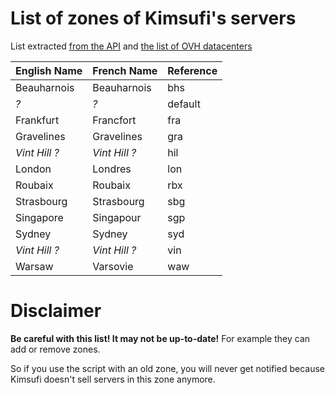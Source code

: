 # List of zones of Kimsufi's servers
List extracted [from the API](https://api.ovh.com/console/#/dedicated/server/availabilities#GET) and [the list of OVH datacenters](https://www.ovh.com/world/about-us/datacenters.xml) 

| English Name | French Name |Reference  |
|--------------|-------------|-----------|
| Beauharnois  | Beauharnois | bhs       |
| *?*          | *?*         | default   |
| Frankfurt    | Francfort   | fra       |
| Gravelines   | Gravelines  | gra       |
| *Vint Hill ?*|*Vint Hill ?*| hil       |
| London       | Londres     | lon       |
| Roubaix      | Roubaix     | rbx       |
| Strasbourg   | Strasbourg  | sbg       |
| Singapore    | Singapour   | sgp       |
| Sydney       | Sydney      | syd       |
| *Vint Hill ?*|*Vint Hill ?*| vin       |
| Warsaw       | Varsovie    | waw       |


# Disclaimer
**Be careful with this list! It may not be up-to-date!** For example they can add or remove zones.

So if you use the script with an old zone, you will never get notified because Kimsufi doesn't sell servers in this zone anymore.

